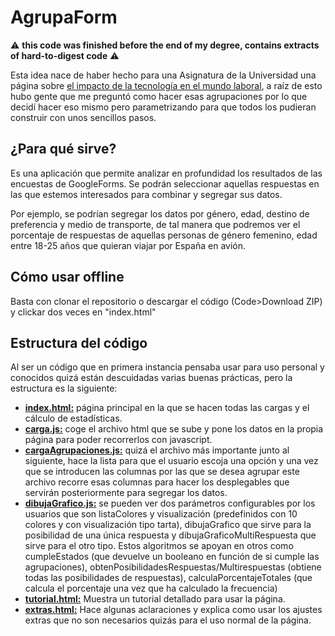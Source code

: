 # AgrupaForm
:warning: **this code was finished before the end of my degree, contains extracts of hard-to-digest code** :warning:


Esta idea nace de haber hecho para una Asignatura de la Universidad una página sobre [el impacto de la tecnología en el mundo laboral](cuestionariotis.tk/respuestas.html), a raíz de esto hubo gente que me preguntó como hacer esas agrupaciones por lo que decidí hacer eso mismo pero parametrizando para que todos los pudieran construir con unos sencillos pasos.
## ¿Para qué sirve?
Es una aplicación que permite analizar en profundidad los resultados de las encuestas de GoogleForms. Se podrán seleccionar aquellas respuestas en las que estemos interesados para combinar y segregar sus datos.

Por ejemplo, se podrían segregar los datos por género, edad, destino de preferencia y medio de transporte, de tal manera que podremos ver el porcentaje de respuestas de aquellas personas de género femenino, edad entre 18-25 años que quieran viajar por España en avión.
## Cómo usar offline
Basta con clonar el repositorio o descargar el código (Code>Download ZIP) y clickar dos veces en "index.html"
## Estructura del código
Al ser un código que en primera instancia pensaba usar para uso personal y conocidos quizá están descuidadas varias buenas prácticas, pero la estructura es la siguiente:
- **[index.html:](https://github.com/franpb14/AgrupaForm/blob/main/index.html)** página principal en la que se hacen todas las cargas y el cálculo de estadísticas.
- **[carga.js:](https://github.com/franpb14/AgrupaForm/blob/main/carga.js)** coge el archivo html que se sube y pone los datos en la propia página para poder recorrerlos con javascript.
- **[cargaAgrupaciones.js:](https://github.com/franpb14/AgrupaForm/blob/main/cargaAgrupaciones.js)** quizá el archivo más importante junto al siguiente, hace la lista para que el usuario escoja una opción y  una vez que se introducen las columnas por las que se desea agrupar este archivo recorre esas columnas para hacer los desplegables que servirán posteriormente para segregar los datos. 
- **[dibujaGrafico.js:](https://github.com/franpb14/AgrupaForm/blob/main/dibujaGrafico.js)** se pueden ver dos parámetros configurables por los usuarios que son listaColores y visualización (predefinidos con 10 colores y con visualización tipo tarta), dibujaGrafico que sirve para la posibilidad de una única respuesta y dibujaGraficoMultiRespuesta que sirve para el otro tipo. Estos algoritmos se apoyan en otros como cumpleEstados (que devuelve un booleano en función de si cumple las agrupaciones), obtenPosibilidadesRespuestas/Multirespuestas (obtiene todas las posibilidades de respuestas), calculaPorcentajeTotales (que calcula el porcentaje una vez que ha calculado la frecuencia)
- **[tutorial.html:](https://github.com/franpb14/AgrupaForm/blob/main/tutorial.html)**  Muestra un tutorial detallado para usar la página.
- **[extras.html:](https://github.com/franpb14/AgrupaForm/blob/main/extras.html)** Hace algunas aclaraciones y explica como usar los ajustes extras que no son necesarios quizás para el uso normal de la página.
